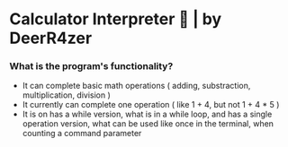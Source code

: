 # Calculator Interpreter 🧮 | by DeerR4zer

### What is the program's functionality? 

- It can complete basic math operations ( adding, substraction, multiplication, division )
- It currently can complete one operation ( like 1 + 4, but not 1 + 4 * 5 )
- It is on has a while version, what is in a while loop, and has a single operation version, what can be used like once in the terminal, when counting a command parameter
